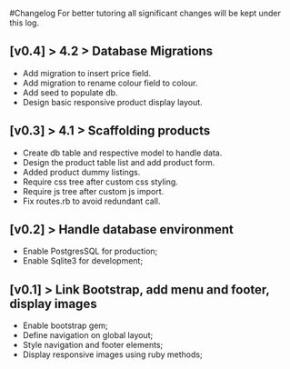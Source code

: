 #Changelog
For better tutoring all significant changes will be kept under this log.

## [v0.4] > 4.2 > Database Migrations
- Add migration to insert price field.
- Add migration to rename colour field to colour.
- Add seed to populate db.
- Design basic responsive product display layout.

## [v0.3] > 4.1 > Scaffolding products
- Create db table and respective model to handle data.
- Design the product table list and add product form.
- Added product dummy listings.
- Require css tree after custom css styling.
- Require js tree after custom js import.
- Fix routes.rb to avoid redundant call.

## [v0.2] > Handle database environment
- Enable PostgresSQL for production;
- Enable Sqlite3 for development;

## [v0.1] > Link Bootstrap, add menu and footer, display images
- Enable bootstrap gem;
- Define navigation on global layout;
- Style navigation and footer elements;
- Display responsive images using ruby methods;
